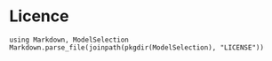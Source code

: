 # Licence

```@eval
using Markdown, ModelSelection
Markdown.parse_file(joinpath(pkgdir(ModelSelection), "LICENSE"))
```